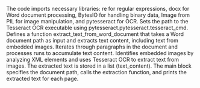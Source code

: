 The code imports necessary libraries: re for regular expressions, docx for Word document processing, BytesIO for handling binary data, Image from PIL for image manipulation, and pytesseract for OCR.
Sets the path to the Tesseract OCR executable using pytesseract.pytesseract.tesseract_cmd.
Defines a function extract_text_from_word_document that takes a Word document path as input and extracts text content, including text from embedded images.
Iterates through paragraphs in the document and processes runs to accumulate text content.
Identifies embedded images by analyzing XML elements and uses Tesseract OCR to extract text from images.
The extracted text is stored in a list (text_content).
The main block specifies the document path, calls the extraction function, and prints the extracted text for each page.
